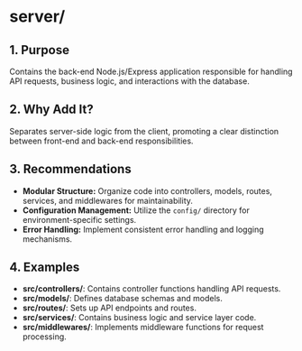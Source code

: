 # server/

## 1. Purpose

Contains the back-end Node.js/Express application responsible for handling API requests, business logic, and interactions with the database.

## 2. Why Add It?

Separates server-side logic from the client, promoting a clear distinction between front-end and back-end responsibilities.

## 3. Recommendations

- **Modular Structure:** Organize code into controllers, models, routes, services, and middlewares for maintainability.
- **Configuration Management:** Utilize the `config/` directory for environment-specific settings.
- **Error Handling:** Implement consistent error handling and logging mechanisms.

## 4. Examples

- **src/controllers/**: Contains controller functions handling API requests.
- **src/models/**: Defines database schemas and models.
- **src/routes/**: Sets up API endpoints and routes.
- **src/services/**: Contains business logic and service layer code.
- **src/middlewares/**: Implements middleware functions for request processing.
